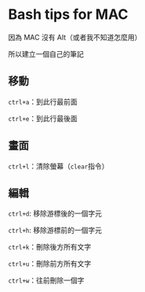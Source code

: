 # Bash tips for MAC

因為 MAC 沒有 Alt（或者我不知道怎麼用）

所以建立一個自己的筆記

## 移動

`ctrl+a`：到此行最前面

`ctrl+e`：到此行最後面



## 畫面

`ctrl+l`：清除螢幕（`clear`指令）

## 編輯

`ctrl+d`: 移除游標後的一個字元

`ctrl+h`: 移除游標前的一個字元

`ctrl+k`：刪除後方所有文字

`ctrl+u`：刪除前方所有文字

`ctrl+w`：往前刪除一個字

